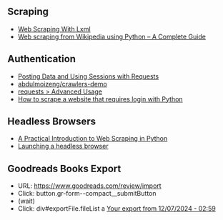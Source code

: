 

Scraping
--------

* [Web Scraping With Lxml](https://timber.io/blog/an-intro-to-web-scraping-with-lxml-and-python/)
* [Web scraping from Wikipedia using Python – A Complete Guide](https://www.geeksforgeeks.org/web-scraping-from-wikipedia-using-python-a-complete-guide/)


Authentication
--------------

* [Posting Data and Using Sessions with Requests](https://kishstats.com/python/2019/03/01/python-requests-posting-data.html)
* [abdulmoizeng/crawlers-demo](https://github.com/abdulmoizeng/crawlers-demo/blob/master/library-example/spider.py)
* [requests > Advanced Usage](https://requests.readthedocs.io/en/master/user/advanced/)
* [How to scrape a website that requires login with Python](https://kazuar.github.io/scraping-tutorial/)


Headless Browsers
-----------------

* [A Practical Introduction to Web Scraping in Python](https://realpython.com/python-web-scraping-practical-introduction/#interact-with-html-forms)
* [Launching a headless browser](https://www.usetrove.io/blog/headless-web-scraping-with-python/)

Goodreads Books Export
----------------------

* URL: https://www.goodreads.com/review/import
* Click: button.gr-form--compact__submitButton
* (wait)
* Click: div#exportFile.fileList a
  <a href="/review_porter/export/538517/goodreads_export.csv">Your export from 12/07/2024 - 02:59</a>
